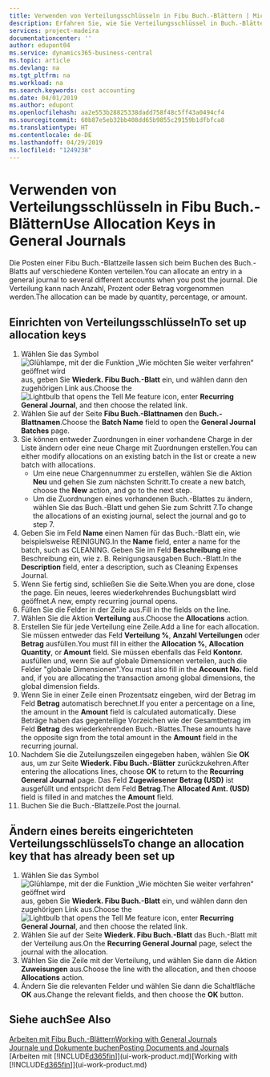 ```yaml
---
title: Verwenden von Verteilungsschlüsseln in Fibu Buch.-Blättern | Microsoft Docs
description: Erfahren Sie, wie Sie Verteilungsschlüssel in Buch.-Blättern verwenden können.
services: project-madeira
documentationcenter: ''
author: edupont04
ms.service: dynamics365-business-central
ms.topic: article
ms.devlang: na
ms.tgt_pltfrm: na
ms.workload: na
ms.search.keywords: cost accounting
ms.date: 04/01/2019
ms.author: edupont
ms.openlocfilehash: aa2e553b28825338dadd758f48c5ff43a0494cf4
ms.sourcegitcommit: 60b87e5eb32bb408dd65b9855c29159b1dfbfca8
ms.translationtype: HT
ms.contentlocale: de-DE
ms.lasthandoff: 04/29/2019
ms.locfileid: "1249238"
---
```

# <a name="use-allocation-keys-in-general-journals"></a><span data-ttu-id="e14c8-103">Verwenden von Verteilungsschlüsseln in Fibu Buch.-Blättern</span><span class="sxs-lookup"><span data-stu-id="e14c8-103">Use Allocation Keys in General Journals</span></span>
<span data-ttu-id="e14c8-104">Die Posten einer Fibu Buch.-Blattzeile lassen sich beim Buchen des Buch.-Blatts auf verschiedene Konten verteilen.</span><span class="sxs-lookup"><span data-stu-id="e14c8-104">You can allocate an entry in a general journal to several different accounts when you post the journal.</span></span> <span data-ttu-id="e14c8-105">Die Verteilung kann nach Anzahl, Prozent oder Betrag vorgenommen werden.</span><span class="sxs-lookup"><span data-stu-id="e14c8-105">The allocation can be made by quantity, percentage, or amount.</span></span>

## <a name="to-set-up-allocation-keys"></a><span data-ttu-id="e14c8-106">Einrichten von Verteilungsschlüsseln</span><span class="sxs-lookup"><span data-stu-id="e14c8-106">To set up allocation keys</span></span>
1. <span data-ttu-id="e14c8-107">Wählen Sie das Symbol ![Glühlampe, mit der die Funktion „Wie möchten Sie weiter verfahren“ geöffnet wird](media/ui-search/search_small.png "Wie möchten Sie weiter verfahren?") aus, geben Sie **Wiederk. Fibu Buch.-Blatt** ein, und wählen dann den zugehörigen Link aus.</span><span class="sxs-lookup"><span data-stu-id="e14c8-107">Choose the ![Lightbulb that opens the Tell Me feature](media/ui-search/search_small.png "Tell me what you want to do") icon, enter **Recurring General Journal**, and then choose the related link.</span></span>
2. <span data-ttu-id="e14c8-108">Wählen Sie auf der Seite **Fibu Buch.-Blattnamen** den **Buch.-Blattnamen**.</span><span class="sxs-lookup"><span data-stu-id="e14c8-108">Choose the **Batch Name** field to open the **General Journal Batches** page.</span></span>
3. <span data-ttu-id="e14c8-109">Sie können entweder Zuordnungen in einer vorhandene Charge in der Liste ändern oder eine neue Charge mit Zuordnungen erstellen.</span><span class="sxs-lookup"><span data-stu-id="e14c8-109">You can either modify allocations on an existing batch in the list or create a new batch with allocations.</span></span>
   * <span data-ttu-id="e14c8-110">Um eine neue Chargennummer zu erstellen, wählen Sie die Aktion **Neu** und gehen Sie zum nächsten Schritt.</span><span class="sxs-lookup"><span data-stu-id="e14c8-110">To create a new batch, choose the **New** action, and go to the next step.</span></span>
   * <span data-ttu-id="e14c8-111">Um die Zuordnungen eines vorhandenen Buch.-Blattes zu ändern, wählen Sie das Buch.-Blatt und gehen Sie zum Schritt 7.</span><span class="sxs-lookup"><span data-stu-id="e14c8-111">To change the allocations of an existing journal, select the journal and go to step 7.</span></span>    
4. <span data-ttu-id="e14c8-112">Geben Sie im Feld **Name** einen Namen für das Buch.-Blatt ein, wie beispielsweise REINIGUNG.</span><span class="sxs-lookup"><span data-stu-id="e14c8-112">In the **Name** field, enter a name for the batch, such as CLEANING.</span></span> <span data-ttu-id="e14c8-113">Geben Sie im Feld **Beschreibung** eine Beschreibung ein, wie z. B. Reinigungsausgaben Buch.-Blatt.</span><span class="sxs-lookup"><span data-stu-id="e14c8-113">In the **Description** field, enter a description, such as Cleaning Expenses Journal.</span></span>
5. <span data-ttu-id="e14c8-114">Wenn Sie fertig sind, schließen Sie die Seite.</span><span class="sxs-lookup"><span data-stu-id="e14c8-114">When you are done, close the page.</span></span> <span data-ttu-id="e14c8-115">Ein neues, leeres wiederkehrendes Buchungsblatt wird geöffnet.</span><span class="sxs-lookup"><span data-stu-id="e14c8-115">A new, empty recurring journal opens.</span></span>
6. <span data-ttu-id="e14c8-116">Füllen Sie die Felder in der Zeile aus.</span><span class="sxs-lookup"><span data-stu-id="e14c8-116">Fill in the fields on the line.</span></span>
7. <span data-ttu-id="e14c8-117">Wählen Sie die Aktion **Verteilung** aus.</span><span class="sxs-lookup"><span data-stu-id="e14c8-117">Choose the **Allocations** action.</span></span>
8. <span data-ttu-id="e14c8-118">Erstellen Sie für jede Verteilung eine Zeile.</span><span class="sxs-lookup"><span data-stu-id="e14c8-118">Add a line for each allocation.</span></span> <span data-ttu-id="e14c8-119">Sie müssen entweder das Feld **Verteilung %**, **Anzahl Verteilungen** oder **Betrag** ausfüllen.</span><span class="sxs-lookup"><span data-stu-id="e14c8-119">You must fill in either the **Allocation %**, **Allocation Quantity**, or **Amount** field.</span></span> <span data-ttu-id="e14c8-120">Sie müssen ebenfalls das Feld **Kontonr.** ausfüllen und, wenn Sie auf globale Dimensionen verteilen, auch die Felder "globale Dimensionen".</span><span class="sxs-lookup"><span data-stu-id="e14c8-120">You must also fill in the **Account No.** field and, if you are allocating the transaction among global dimensions, the global dimension fields.</span></span>
9. <span data-ttu-id="e14c8-121">Wenn Sie in einer Zeile einen Prozentsatz eingeben, wird der Betrag im Feld **Betrag** automatisch berechnet.</span><span class="sxs-lookup"><span data-stu-id="e14c8-121">If you enter a percentage on a line, the amount in the **Amount** field is calculated automatically.</span></span> <span data-ttu-id="e14c8-122">Diese Beträge haben das gegenteilige Vorzeichen wie der Gesamtbetrag im Feld **Betrag** des wiederkehrenden Buch.-Blattes.</span><span class="sxs-lookup"><span data-stu-id="e14c8-122">These amounts have the opposite sign from the total amount in the **Amount** field in the recurring journal.</span></span>
10. <span data-ttu-id="e14c8-123">Nachdem Sie die Zuteilungszeilen eingegeben haben, wählen Sie **OK** aus, um zur Seite **Wiederk. Fibu Buch.-Blätter** zurückzukehren.</span><span class="sxs-lookup"><span data-stu-id="e14c8-123">After entering the allocations lines, choose **OK** to return to the **Recurring General Journal** page.</span></span> <span data-ttu-id="e14c8-124">Das Feld **Zugewiesener Betrag (USD)** ist ausgefüllt und entspricht dem Feld **Betrag**.</span><span class="sxs-lookup"><span data-stu-id="e14c8-124">The **Allocated Amt. (USD)** field is filled in and matches the **Amount** field.</span></span>
11. <span data-ttu-id="e14c8-125">Buchen Sie die Buch.-Blattzeile.</span><span class="sxs-lookup"><span data-stu-id="e14c8-125">Post the journal.</span></span>

## <a name="to-change-an-allocation-key-that-has-already-been-set-up"></a><span data-ttu-id="e14c8-126">Ändern eines bereits eingerichteten Verteilungsschlüssels</span><span class="sxs-lookup"><span data-stu-id="e14c8-126">To change an allocation key that has already been set up</span></span>
1. <span data-ttu-id="e14c8-127">Wählen Sie das Symbol ![Glühlampe, mit der die Funktion „Wie möchten Sie weiter verfahren“ geöffnet wird](media/ui-search/search_small.png "Wie möchten Sie weiter verfahren?") aus, geben Sie **Wiederk. Fibu Buch.-Blatt** ein, und wählen dann den zugehörigen Link aus.</span><span class="sxs-lookup"><span data-stu-id="e14c8-127">Choose the ![Lightbulb that opens the Tell Me feature](media/ui-search/search_small.png "Tell me what you want to do") icon, enter **Recurring General Journal**, and then choose the related link.</span></span>
2. <span data-ttu-id="e14c8-128">Wählen Sie auf der Seite **Wiederk. Fibu Buch.-Blatt** das Buch.-Blatt mit der Verteilung aus.</span><span class="sxs-lookup"><span data-stu-id="e14c8-128">On the **Recurring General Journal** page, select the journal with the allocation.</span></span>
3. <span data-ttu-id="e14c8-129">Wählen Sie die Zeile mit der Verteilung, und wählen Sie dann die Aktion **Zuweisungen** aus.</span><span class="sxs-lookup"><span data-stu-id="e14c8-129">Choose the line with the allocation, and then choose **Allocations** action.</span></span>
4. <span data-ttu-id="e14c8-130">Ändern Sie die relevanten Felder und wählen Sie dann die Schaltfläche **OK** aus.</span><span class="sxs-lookup"><span data-stu-id="e14c8-130">Change the relevant fields, and then choose the **OK** button.</span></span>

## <a name="see-also"></a><span data-ttu-id="e14c8-131">Siehe auch</span><span class="sxs-lookup"><span data-stu-id="e14c8-131">See Also</span></span>
[<span data-ttu-id="e14c8-132">Arbeiten mit Fibu Buch.-Blättern</span><span class="sxs-lookup"><span data-stu-id="e14c8-132">Working with General Journals</span></span>](ui-work-general-journals.md)  
[<span data-ttu-id="e14c8-133">Journale und Dokumente buchen</span><span class="sxs-lookup"><span data-stu-id="e14c8-133">Posting Documents and Journals</span></span>](ui-post-documents-journals.md)  
<span data-ttu-id="e14c8-134">[Arbeiten mit [!INCLUDE[d365fin](includes/d365fin_md.md)]](ui-work-product.md)</span><span class="sxs-lookup"><span data-stu-id="e14c8-134">[Working with [!INCLUDE[d365fin](includes/d365fin_md.md)]](ui-work-product.md)</span></span>
